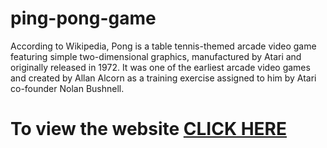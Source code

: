 # ping-pong-game



According to Wikipedia, Pong is a table tennis-themed arcade video game featuring simple two-dimensional graphics, manufactured by Atari and originally released in 1972. It was one of the earliest arcade video games and created by Allan Alcorn as a training exercise assigned to him by Atari co-founder Nolan Bushnell.

# To view the website [CLICK HERE](https://supratim30.github.io/kanbanBoard-using-JavaScript/)
